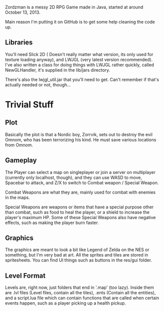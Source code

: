 Zordzman is a messy 2D RPG Game made in Java, started at
around October 13, 2013.

Main reason I'm putting it on GitHub is to get some help
cleaning the code up.

## Libraries ##

You'll need Slick 2D ( Doesn't really matter what version, its
 only used for texture loading anyway), and LWJGL (very latest
 version recommended).
I've also written a class for doing things with LWJGL rather
quickly, called NewGLHandler, it's supplied in the lib/jars
directory.

There's also the lwjgl_util.jar that you'll need to get.
Can't remember if that's actually needed or not, though...

# Trivial Stuff #

## Plot ##

Basically the plot is that a Nordic boy, Zorrvik, sets out
to destroy the evil Omnom, who has been terrorizing his
kind. He must save various locations from Omnom.

## Gameplay ##

The Player can select a map on singleplayer or join a server
on multiplayer (currently only localhost, though), and they 
can use WASD to move, Spacebar to attack, and Z/X to switch to
Combat weapon / Special Weapon.

Combat Weapons are what they are, mainly used for combat with
enemies in the maps.

Special Weapons are weapons or items that have a special purpose
other than combat, such as food to heal the player, or a shield
to increase the player's maximum HP. Some of these Special Weapons
also have negative effects, such as making the player burn faster.

## Graphics ##

The graphics are meant to look a bit like Legend of Zelda on the NES
or something, but I'm very bad at art. All the sprites and tiles are
stored in spritesheets. You can find UI things such as buttons in the
res/gui folder.

## Level Format ##

Levels are, right now, just folders that end in '.map' (too lazy).
Inside them are .lvl files (Level files, contain all the tiles), .ents
(Contain all the entities), and a script.lua file which can contain
functions that are called when certain events happen, such as a player
picking up a health pickup.
